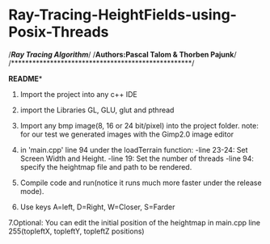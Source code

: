 # Ray-Tracing-HeightFields-using-Posix-Threads

  /***************Ray Tracing Algorithm***************/
 /**Authors:Pascal Talom & Thorben Pajunk**/
/***************************************************/

**********************README***********************

1. Import the project into any c++ IDE

2. import the Libraries GL, GLU, glut and pthread

3. Import any bmp image(8, 16 or 24 bit/pixel) into the project folder.
   note: for our test we generated images with the Gimp2.0 image editor
   
4. in 'main.cpp' line 94 under the loadTerrain function:
    -line 23-24: Set Screen Width and Height.
    -line 19: Set the number of threads
    -line 94: specify the heightmap file and path to be rendered.
    
5. Compile code and run(notice it runs much more faster under the release mode).

6. Use keys A=left, D=Right, W=Closer, S=Farder

7.Optional: You can edit the initial position of the heightmap in 
            main.cpp line 255(topleftX, topleftY, topleftZ positions)
